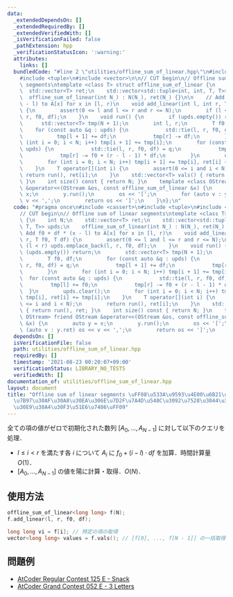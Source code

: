 ```yaml
---
data:
  _extendedDependsOn: []
  _extendedRequiredBy: []
  _extendedVerifiedWith: []
  _isVerificationFailed: false
  _pathExtension: hpp
  _verificationStatusIcon: ':warning:'
  attributes:
    links: []
  bundledCode: "#line 2 \"utilities/offline_sum_of_linear.hpp\"\n#include <cassert>\n\
    #include <tuple>\n#include <vector>\n\n// CUT begin\n// Offline sum of linear\
    \ segments\ntemplate <class T> struct offline_sum_of_linear {\n    int N;\n  \
    \  std::vector<T> ret;\n    std::vector<std::tuple<int, int, T, T>> upds;\n  \
    \  offline_sum_of_linear(int N_) : N(N_), ret(N_) {}\n\n    // Add f0 + df * (x\
    \ - l) to A[x] for x in [l, r)\n    void add_linear(int l, int r, T f0, T df)\
    \ {\n        assert(0 <= l and l <= r and r <= N);\n        if (l < r) upds.emplace_back(l,\
    \ r, f0, df);\n    }\n    void run() {\n        if (upds.empty()) return;\n  \
    \      std::vector<T> tmp(N + 1);\n        int l, r;\n        T f0, df;\n    \
    \    for (const auto &q : upds) {\n            std::tie(l, r, f0, df) = q;\n \
    \           tmp[l + 1] += df;\n            tmp[r] -= df;\n        }\n        for\
    \ (int i = 0; i < N; i++) tmp[i + 1] += tmp[i];\n        for (const auto &q :\
    \ upds) {\n            std::tie(l, r, f0, df) = q;\n            tmp[l] += f0;\n\
    \            tmp[r] -= f0 + (r - l - 1) * df;\n        }\n        upds.clear();\n\
    \        for (int i = 0; i < N; i++) tmp[i + 1] += tmp[i], ret[i] += tmp[i];\n\
    \    }\n    T operator[](int i) {\n        assert(0 <= i and i < N);\n       \
    \ return run(), ret[i];\n    }\n    std::vector<T> vals() { return run(), ret;\
    \ }\n    int size() const { return N; }\n    template <class OStream> friend OStream\
    \ &operator<<(OStream &os, const offline_sum_of_linear &x) {\n        auto y =\
    \ x;\n        y.run();\n        os << '[';\n        for (auto v : y.ret) os <<\
    \ v << ',';\n        return os << ']';\n    }\n};\n"
  code: "#pragma once\n#include <cassert>\n#include <tuple>\n#include <vector>\n\n\
    // CUT begin\n// Offline sum of linear segments\ntemplate <class T> struct offline_sum_of_linear\
    \ {\n    int N;\n    std::vector<T> ret;\n    std::vector<std::tuple<int, int,\
    \ T, T>> upds;\n    offline_sum_of_linear(int N_) : N(N_), ret(N_) {}\n\n    //\
    \ Add f0 + df * (x - l) to A[x] for x in [l, r)\n    void add_linear(int l, int\
    \ r, T f0, T df) {\n        assert(0 <= l and l <= r and r <= N);\n        if\
    \ (l < r) upds.emplace_back(l, r, f0, df);\n    }\n    void run() {\n        if\
    \ (upds.empty()) return;\n        std::vector<T> tmp(N + 1);\n        int l, r;\n\
    \        T f0, df;\n        for (const auto &q : upds) {\n            std::tie(l,\
    \ r, f0, df) = q;\n            tmp[l + 1] += df;\n            tmp[r] -= df;\n\
    \        }\n        for (int i = 0; i < N; i++) tmp[i + 1] += tmp[i];\n      \
    \  for (const auto &q : upds) {\n            std::tie(l, r, f0, df) = q;\n   \
    \         tmp[l] += f0;\n            tmp[r] -= f0 + (r - l - 1) * df;\n      \
    \  }\n        upds.clear();\n        for (int i = 0; i < N; i++) tmp[i + 1] +=\
    \ tmp[i], ret[i] += tmp[i];\n    }\n    T operator[](int i) {\n        assert(0\
    \ <= i and i < N);\n        return run(), ret[i];\n    }\n    std::vector<T> vals()\
    \ { return run(), ret; }\n    int size() const { return N; }\n    template <class\
    \ OStream> friend OStream &operator<<(OStream &os, const offline_sum_of_linear\
    \ &x) {\n        auto y = x;\n        y.run();\n        os << '[';\n        for\
    \ (auto v : y.ret) os << v << ',';\n        return os << ']';\n    }\n};\n"
  dependsOn: []
  isVerificationFile: false
  path: utilities/offline_sum_of_linear.hpp
  requiredBy: []
  timestamp: '2021-08-23 00:20:07+09:00'
  verificationStatus: LIBRARY_NO_TESTS
  verifiedWith: []
documentation_of: utilities/offline_sum_of_linear.hpp
layout: document
title: "Offline sum of linear segments \uFF08\u533A\u9593\u4E00\u6B21\u95A2\u6570\u52A0\
  \u7B97\u30AF\u30A8\u30EA\u306E\u7D2F\u7A4D\u548C\u3092\u7528\u3044\u305F\u30AA\u30D5\
  \u30E9\u30A4\u30F3\u51E6\u7406\uFF09"
---
```


全ての項の値がゼロで初期化された数列 $[A_0, \dots, A_{N -1}]$ に対して以下のクエリを処理．

- $l \le i < r$ を満たす各 $i$ について $A_i$ に $f_0 + (i - l) \cdot df$ を加算．時間計算量 $O(1)$．
- $[A_0, \dots, A_{N - 1}]$ の値を陽に計算・取得．$O(N)$．

## 使用方法

```cpp
offline_sum_of_linear<long long> f(N);
f.add_linear(l, r, f0, df);

long long vi = f[i]; // 特定の項の取得
vector<long long> values = f.vals(); // [f[0], ..., f[N - 1]] の一括取得
```

## 問題例

- [AtCoder Regular Contest 125 E - Snack](https://atcoder.jp/contests/arc125/tasks/arc125_e)
- [AtCoder Grand Contest 052 E - 3 Letters](https://atcoder.jp/contests/agc052/tasks/agc052_e)
